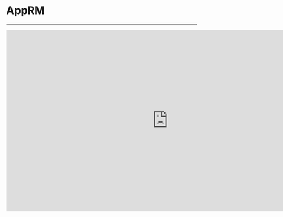 # AppRM
----
<iframe width="853" height="480" src="https://www.youtube.com/embed/bueFTrwHFEs" title="Ice Cube - Check Yo Self (Remix)" frameborder="0" allow="accelerometer; autoplay; clipboard-write; encrypted-media; gyroscope; picture-in-picture; web-share" referrerpolicy="strict-origin-when-cross-origin" allowfullscreen></iframe>
